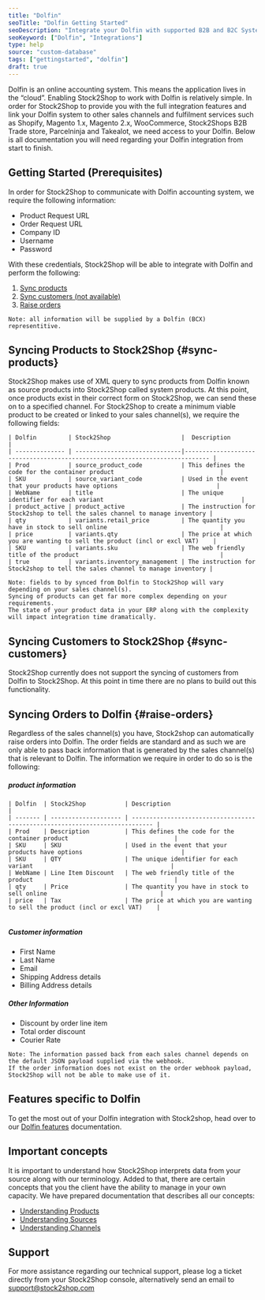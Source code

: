 ```yaml
---
title: "Dolfin"
seoTitle: "Dolfin Getting Started"
seoDescription: "Integrate your Dolfin with supported B2B and B2C Systems through Stock2Shop"
seoKeyword: ["Dolfin", "Integrations"]
type: help
source: "custom-database"
tags: ["gettingstarted", "dolfin"]
draft: true
---
```


Dolfin is an online accounting system. This means the application lives in the “cloud”. 
Enabling Stock2Shop to work with Dolfin is relatively simple. In order for Stock2Shop to provide you 
with the full integration features and link your Dolfin system to other sales channels and fulfilment 
services such as Shopify, Magento 1.x, Magento 2.x, WooCommerce, Stock2Shops B2B Trade store, Parcelninja and Takealot, 
we need access to your Dolfin.
Below is all documentation you will need regarding your Dolfin integration from start to finish.

## Getting Started (Prerequisites)

In order for Stock2Shop to communicate with Dolfin accounting system, we require the following information:

- Product Request URL
- Order Request URL
- Company ID
- Username
- Password

With these credentials, Stock2Shop will be able to integrate with Dolfin and perform the following:
1. [Sync products](#sync-products) 
2. [Sync customers (not available)](#sync-customers) 
3. [Raise orders](#raise-orders) 

```
Note: all information will be supplied by a Dolfin (BCX) representitive.
```

## Syncing Products to Stock2Shop {#sync-products}
Stock2Shop makes use of XML query to sync products from Dolfin known as source products into Stock2Shop called system products. 
At this point, once products exist in their correct form on Stock2Shop, we can send these on to a specified channel.
For Stock2Shop to create a minimum viable product to be created or linked to your sales channel(s), we require the following fields:

```
| Dolfin         | Stock2Shop                    |  Description                                                                 |
| -------------- | ------------------------------|----------------------------------------------------------------------------- |
| Prod           | source_product_code           | This defines the code for the container product                              |
| SKU            | source_variant_code           | Used in the event that your products have options                            |
| WebName        | title                         | The unique identifier for each variant                                       |
| product_active | product_active                | The instruction for Stock2shop to tell the sales channel to manage inventory |
| qty            | variants.retail_price         | The quantity you have in stock to sell online                                |
| price          | variants.qty                  | The price at which you are wanting to sell the product (incl or excl VAT)    |
| SKU            | variants.sku                  | The web friendly title of the product                                        |
| true           | variants.inventory_management | The instruction for Stock2shop to tell the sales channel to manage inventory |

 ```
  
 ```
 Note: fields to by synced from Dolfin to Stock2Shop will vary depending on your sales channel(s). 
 Syncing of products can get far more complex depending on your requirements. 
 The state of your product data in your ERP along with the complexity will impact integration time dramatically.
 ```

## Syncing Customers to Stock2Shop  {#sync-customers}
Stock2Shop currently does not support the syncing of customers from Dolfin to Stock2Shop.
At this point in time there are no plans to build out this functionality.


## Syncing Orders to Dolfin {#raise-orders}
Regardless of the sales channel(s) you have, Stock2shop can automatically raise orders into Dolfin.
The order fields are standard and as such we are only able to pass back information that is generated by the sales channel(s) that is relevant to Dolfin.
The information we require in order to do so is the following:

##### product information

```
| Dolfin  | Stock2Shop           | Description                                                                  |
| ------- | -------------------- | ---------------------------------------------------------------------------- |
| Prod    | Description          | This defines the code for the container product                              |
| SKU     | SKU                  | Used in the event that your products have options                            |
| SKU     | QTY                  | The unique identifier for each variant                                       |
| WebName | Line Item Discount   | The web friendly title of the product                                        |
| qty     | Price                | The quantity you have in stock to sell online                                |
| price   | Tax                  | The price at which you are wanting to sell the product (incl or excl VAT)    |
 
 ```

 ##### Customer information
 - First Name
 - Last Name
 - Email
 - Shipping Address details
 - Billing Address details
 
 ##### Other Information
 - Discount by order line item
 - Total order discount
 - Courier Rate
 
```
Note: The information passed back from each sales channel depends on the default JSON payload supplied via the webhook.
If the order information does not exist on the order webhook payload, Stock2Shop will not be able to make use of it.
```

## Features specific to Dolfin
To get the most out of your Dolfin integration with Stock2shop, head over to our [Dolfin features](/help/features-dolfin/ "Dolfin features") documentation.


## Important concepts 
It is important to understand how Stock2Shop interprets data from your source along with our terminology.
Added to that, there are certain concepts that you the client have the ability to manage in your own capacity.
We have prepared documentation that describes all our concepts:
 - [Understanding Products](/help/how-to/products)
 - [Understanding Sources](/help/how-to/sources)
 - [Understanding Channels](/help/how-to/channels)
 
## Support
For more assistance regarding our technical support, please log a ticket
directly from your Stock2Shop console, alternatively send an email to support@stock2shop.com


